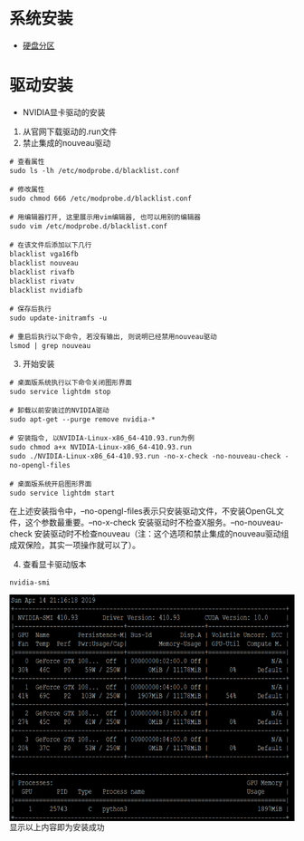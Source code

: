 # 系统安装
* [硬盘分区](https://blog.csdn.net/u012052268/article/details/77145427)

# 驱动安装

* NVIDIA显卡驱动的安装
1. 从官网下载驱动的.run文件
2. 禁止集成的nouveau驱动
```
# 查看属性
sudo ls -lh /etc/modprobe.d/blacklist.conf

# 修改属性
sudo chmod 666 /etc/modprobe.d/blacklist.conf

# 用编辑器打开, 这里展示用vim编辑器, 也可以用别的编辑器
sudo vim /etc/modprobe.d/blacklist.conf

# 在该文件后添加以下几行
blacklist vga16fb
blacklist nouveau
blacklist rivafb
blacklist rivatv
blacklist nvidiafb

# 保存后执行
sudo update-initramfs -u

# 重启后执行以下命令, 若没有输出, 则说明已经禁用nouveau驱动
lsmod | grep nouveau
```
3. 开始安装
```
# 桌面版系统执行以下命令关闭图形界面
sudo service lightdm stop

# 卸载以前安装过的NVIDIA驱动
sudo apt-get --purge remove nvidia-*

# 安装指令, 以NVIDIA-Linux-x86_64-410.93.run为例
sudo chmod a+x NVIDIA-Linux-x86_64-410.93.run
sudo ./NVIDIA-Linux-x86_64-410.93.run -no-x-check -no-nouveau-check -no-opengl-files

# 桌面版系统开启图形界面
sudo service lightdm start
```
在上述安装指令中，–no-opengl-files表示只安装驱动文件，不安装OpenGL文件，这个参数最重要。–no-x-check 安装驱动时不检查X服务。–no-nouveau-check 安装驱动时不检查nouveau（注：这个选项和禁止集成的nouveau驱动组成双保险，其实一项操作就可以了）。

4. 查看显卡驱动版本
```
nvidia-smi
```
<div align="center"><img src="image/nvidia_smi_output.png" align="left" height="400" width="600"/></div>  

显示以上内容即为安装成功
